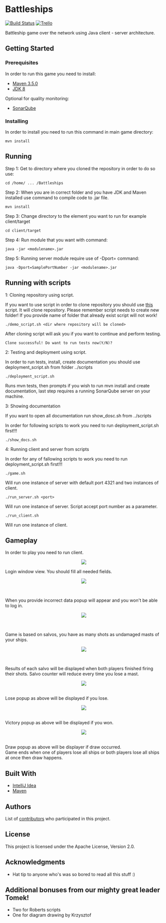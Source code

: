 # Battleships
[![Build Status](https://travis-ci.org/szczepanskikrs/Battleships.svg?branch=server-client-basics)](https://travis-ci.org/szczepanskikrs/Battleships)
[![Trello](https://img.shields.io/badge/Trello-Battleships-orange.svg)](https://trello.com/b/CTmsQaTy/battleships)

Battleship game over the network using Java client - server architecture.
## Getting Started
### Prerequisites
In order to run this game you need to install:
* [Maven 3.5.0](https://maven.apache.org)
* [JDK 8](http://www.oracle.com/technetwork/java/javase/downloads/jdk8-downloads-2133151.html)

Optional for quality monitoring:
* [SonarQube](https://www.sonarqube.org/)
### Installing
In order to install you need to run this command in main game directory:

```
mvn install
```

## Running
Step 1: Get to directory where you cloned the repository in order to do so use:
```
cd /home/ ... /Battleships
```
Step 2: When you are in correct folder and you have JDK and Maven installed use command to compile code to .jar file.
```
mvn install
```
Step 3: Change directory to the element you want to run for example client/target
```
cd client/target
```
Step 4: Run module that you want with command:
```
java -jar <modulename>.jar
```
Step 5: Running server module require use of -Dport=<portNumber> command:
```
java -Dport=SamplePortNumber -jar <modulename>.jar 
```

## Running with scripts
1: Cloning repository using script.

If you want to use script in order to clone repository you should use [this](https://nofile.io/f/d9vpPTcCBGu/demo_script.sh) script.  It will clone repository. Please remember script needs to create new folder! If you provide name of folder that already exist script will not work!

```
./demo_script.sh <dir where repository will be cloned>
```
After cloning script will ask you if you want to continue and perform testing.

```
Clone successful! Do want to run tests now(Y/N)?
```

2: Testing and deployment using script.

In order to run tests, install, create documentation you should use deployment_script.sh from folder ../scripts

```
./deployment_script.sh
```

Runs mvn tests, then prompts if you wish to run mvn install and create documentation, last step requires a running SonarQube server on your machine.

3: Showing documentation 

If you want to open all documentation run show_dosc.sh from ../scripts

In order for following scripts to work you need to run deployment_script.sh first!!!

```
./show_docs.sh
```


4: Running client and server from scripts


In order for any of fallowing scripts to work you need to run deployment_script.sh first!!!


```
./game.sh
```
Will run one instance of server with default port 4321 and two instances of client.


```
./run_server.sh <port>
```
Will run one instance of server. Script accept port number as a parameter.

```
./run_client.sh
```
Will run one instance of client.
## Gameplay
In order to play you need to run client.

<p align="center">
  <img src="https://preview.ibb.co/jgC2n6/2017_12_26_1.png">
</p>

Login window view. You should fill all needed fields. <br/>

<p align="center">
<img src="https://image.ibb.co/d3Oa76/2017_12_26.png">
</p> <br/>

When you provide incorrect data popup will appear and you won't be able to log in.

<p align="center">
<img src="https://preview.ibb.co/c4Ddum/2017_12_26_2.png">
</p> <br/>

Game is based on salvos, you have as many shots as undamaged masts of your ships.

<p align="center">
<img src="https://preview.ibb.co/f7Z1Em/2017_12_26_3.png">
</p> <br/>

Results of each salvo will be displayed when both players finished firing their shots. 
Salvo counter will reduce every time you lose a mast. 
<p align="center">
<img src="https://image.ibb.co/hefRzw/2017_12_27_075255_362x179_scrot.png">
  </p> <br/>
  Lose popup as above will be displayed if you lose.
  <p align="center">
<img src="https://image.ibb.co/mc6zKw/2017_12_27_075303_362x182_scrot.png"><br/>
    </p> <br/>
Victory popup as above will be displayed if you won.
 <p align="center">
<img src="https://image.ibb.co/ea6Yew/2017_12_27_075500_362x182_scrot.png"><br/>
   </p> <br/>
   Draw popup as above will be displayer if draw occurred.
<br/>
Game ends when one of players lose all ships or both players lose all ships at once then draw happens. 

## Built With

* [IntelliJ Idea](https://www.jetbrains.com/idea)
* [Maven](https://maven.apache.org)

## Authors

List of [contributors](https://github.com/szczepanskikrs/Battleships/contributors) who participated in this project.

## License

This project is licensed under the Apache License, Version 2.0.

## Acknowledgments

* Hat tip to anyone who's was so bored to read all this stuff :)

## Additional bonuses from our mighty great leader Tomek!
* Two for Roberts scripts
* One for diagram drawing by Krzysztof
